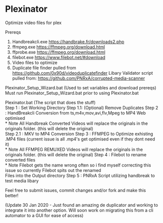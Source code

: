 # Plexinator
Optimize video files for plex  

Prereqs  
1. Handbreakcli.exe https://handbrake.fr/downloads2.php  
2. ffmpeg.exe https://ffmpeg.org/download.html 
3. ffprobe.exe https://ffmpeg.org/download.html  
4. filebot.exe https://www.filebot.net/#download  
5. Video files to optimize  
6. Duplicate file finder pulled from https://github.com/0x90d/videoduplicatefinder
Libary Validator script pulled from: https://github.com/PNRxA/corrupted-media-scanner  

Plexinator_Setup_Wizard.bat (Used to set variables and download prereqs)  
Must run Plexinator_Setup_Wizard.bat prior to using Plexinator.bat  

Plexinator.bat (The script that does the stuff)  
Step 1 : Set Working Directory
Step 1.1: (Optional) Remove Duplicates
Step 2 : HandBreakcli Conversion from ts,m4v,mov,avi,flv,Mpeg to MP4 Web optimised  
    * Note All Handbreak Converted Videos will replace the originals in the originals folder. (this will delete the original)  
Step 2.1 : MKV to MP4 Conversion
Step 3 : FFMPEG to Optimize exhisting .MP4 files (current issue is all .mp4's get optimised even if they dont need it)  
    * Note All FFMPEG REMUXED Videos will replace the originals in the originals folder. (this will delete the original)
Step 4 : Filebot to rename converted files  
    * Note Filebot gets the name wrong often so i find myself correcting this issue so currently Filebot spits out the renamed  
           Files into the Output directory
Step 5 : PNRxA Script utilizing handbreak to test media libary  
  
Feel free to submit issues, commit changes and/or fork and make this better!

(Update 30 Jan 2020 - Just found an amazing de duplicator and working to integrate it into another option. Will soon work on migrating this from a cli automator to a GUI for ease of access)
